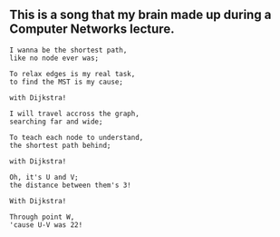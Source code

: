 ## This is a song that my brain made up during a Computer Networks lecture.

```
I wanna be the shortest path,
like no node ever was;

To relax edges is my real task,
to find the MST is my cause;

with Dijkstra!

I will travel accross the graph,
searching far and wide;

To teach each node to understand,
the shortest path behind;

with Dijkstra!

Oh, it's U and V;
the distance between them's 3!

With Dijkstra!

Through point W,
'cause U-V was 22!
```
